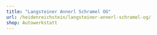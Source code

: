 ```yaml
---
title: "Langsteiner Annerl Schramel OG"
url: /heidenreichstein/langsteiner-annerl-schramel-og/
shop: Autowerkstatt
---
```

